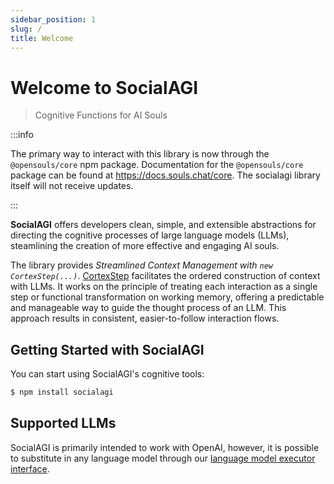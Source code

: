 ```yaml
---
sidebar_position: 1
slug: /
title: Welcome
---
```


# Welcome to SocialAGI

> Cognitive Functions for AI Souls

:::info

The primary way to interact with this library is now through the `@opensouls/core` npm package. Documentation for the `@opensouls/core` package can be found at https://docs.souls.chat/core. The socialagi library itself will not receive updates.

:::


**SocialAGI** offers developers clean, simple, and extensible abstractions for directing the cognitive processes of large language models (LLMs), steamlining the creation of more effective and engaging AI souls.

The library provides _Streamlined Context Management with `new CortexStep(...)`_. [CortexStep](/CortexStep/intro) facilitates the ordered construction of context with LLMs. It works on the principle of treating each interaction as a single step or functional transformation on working memory, offering a predictable and manageable way to guide the thought process of an LLM. This approach results in consistent, easier-to-follow interaction flows.

## Getting Started with SocialAGI

You can start using SocialAGI's cognitive tools:

```bash
$ npm install socialagi
```

## Supported LLMs

SocialAGI is primarily intended to work with OpenAI, however, it is possible to substitute in any language model through our [language model executor interface](/languageModels).
